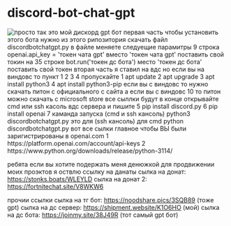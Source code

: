 # discord-bot-chat-gpt
<picture>
 <img alt="просто так " src="http://92.63.189.31/square_draw_icon_252083.ico">
</picture>
это мой дискорд gpt бот
первая часть
чтобы установить этого бота нужно из этого рипозитория скачать файл discordbotchatgpt.py
в файле меняете следуещие парамитры
9 строка openai.api_key = 'токен чата gpt' вместо 'токен чата gpt' поставить свой токин
на 35 строке bot.run('токен дс бота') место 'токен дс бота' поставить свой токен
вторая часть
я ставил на вдс но если вы на виндовс то пункт 1 2 3 4 пропускайте
1 apt update
2 apt upgrade
3 apt install python3
4 apt install python3-pip
если вы с виндовс то нужно скачать питон с официального с сайта а если вы с виндовс 10 то питон можно скачать с microsoft store все сыллки будут в конце
открывайте cmd или ssh касоль вдс сервера и пишите
5 pip install discord.py
6 pip install openai
7 каманда запуска (cmd и ssh кансоль) python3 discordbotchatgpt.py это для (ssh кансоль) для cmd python discordbotchatgpt.py
вот все сылки
главное чтобы ВЫ были заригистрированы в openai.com
1 https://platform.openai.com/account/api-keys
2 https://www.python.org/downloads/release/python-3114/







ребята если вы хотите подержать меня денюжкой для продвижении моих проэктов я оствлю ссылку на данаты
сылка на донат: https://stonks.boats/WLEYLD
сылка на донат 2: https://fortnitechat.site/V8WKW6

прочии ссылки
сылка на тг бот: https://noodshare.pics/3SQB89   (тоже gpt)
сылка на дс сервер: https://shipment.website/K1O6HO (мой)
сылка на дс бота: https://joinmy.site/38J49R   (тот самый gpt бот)
